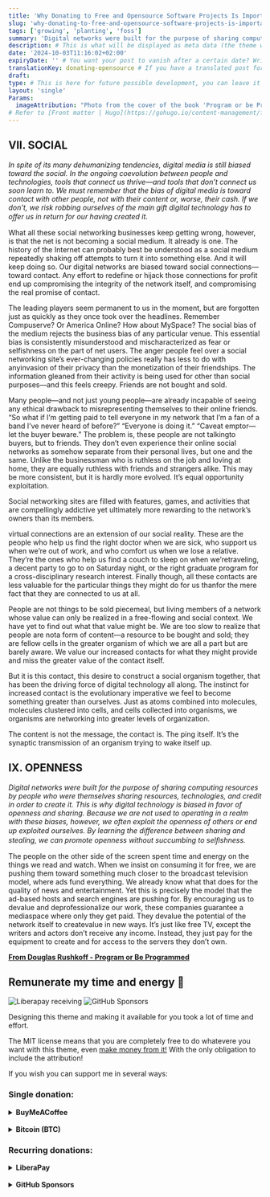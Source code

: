 ```yaml
---
title: 'Why Donating to Free and Opensource Software Projects Is Important'
slug: 'why-donating-to-free-and-opensource-software-projects-is-important'
tags: ['growing', 'planting', 'foss']
summary: 'Digital networks were built for the purpose of sharing computing resources by people who were themselves sharing resources, technologies, and credit in order to create it. This is why digital technology is biased in favor of openness and sharing. Because we are not used to operating in a realm with these biases, however, we often exploit the openness of others or end up exploited ourselves.' # This is what will be displayed as summary for the post (the theme will automatically generate one from the content you write in the post if left empty)
description: # This is what will be displayed as meta data (the theme will automatically grab it from summary if left empty)
date: '2024-10-03T11:16:02+02:00'
expiryDate: '' # You want your post to vanish after a certain date? Write it down here! Must be in the same format of `date`
translationKey: donating-opensource # If you have a translated post for this one, set the same translationKey to have the translation displayed
draft:
type: # This is here for future possible development, you can leave it blank
layout: 'single'
Params:
  imageAttribution: "Photo from the cover of the book 'Program or be Programmed' by Douglas Rushkoff" # Set an attribution to the author of the picture you're using for the post
# Refer to [Front matter | Hugo](https://gohugo.io/content-management/front-matter/)
---
```


## VII. SOCIAL

_In spite of its many dehumanizing tendencies, digital media is
still biased toward the social. In the ongoing coevolution between
people and technologies, tools that connect us thrive—and tools
that don’t connect us soon learn to. We must remember that the
bias of digital media is toward contact with other people, not with
their content or, worse, their cash. If we don’t, we risk robbing
ourselves of the main gift digital technology has to oﬀer us in
return for our having created it._

What all these social networking businesses keep getting wrong, however, is that the net is not becoming a social medium. It already is one. The history of the Internet can probably best be understood as a social medium repeatedly shaking off attempts to turn it into something else. And it will keep doing so. Our digital networks are biased toward social connections—toward contact. Any effort to redefine or hijack those connections for profit end up compromising the integrity of the network itself, and compromising the real promise of contact.

The leading players seem permanent to us in the moment, but are forgotten just as quickly as they once took over the headlines. Remember Compuserve? Or America Online? How about MySpace? The social bias of the medium rejects the business bias of any particular venue.
This essential bias is consistently misunderstood and mischaracterized as fear or selfishness on the part of net users. The anger people feel over a social networking site’s ever-changing policies really has less to do with anyinvasion of their privacy than the monetization of their friendships. The information gleaned from their activity is being used for other than social purposes—and this feels creepy. Friends are not bought and sold.

Many people—and not just young people—are already incapable of seeing any ethical drawback to misrepresenting themselves to their online friends. “So what if I’m getting paid to tell everyone in my network that I’m a fan of a band I’ve never heard of before?” “Everyone is doing it.” “Caveat emptor—let the buyer beware.” The problem is, these people are not talkingto buyers, but to friends. They don’t even experience their online social networks as somehow separate from their personal lives, but one and the same. Unlike the businessman who is ruthless on the job and loving at home, they are equally ruthless with friends and strangers alike. This may be more consistent, but it is hardly more evolved. It’s equal opportunity exploitation.

Social networking sites are filled with features, games, and activities that are compellingly addictive yet ultimately more rewarding to the network’s owners than its members.

virtual connections are an extension of our social reality. These are the people who help us find the right doctor when we are sick, who support us when we’re out of work, and who comfort us when we lose a relative. They’re the ones who help us find a couch to sleep on when we’retraveling, a decent party to go to on Saturday night, or the right graduate program for a cross-disciplinary research interest. Finally though, all these contacts are less valuable for the particular things they might do for us thanfor the mere fact that they are connected to us at all.

People are not things to be sold piecemeal, but living members of a network whose value can only be realized in a free-flowing and social context. We have yet to find out what that value might be.
We are too slow to realize that people are nota form of content—a resource to be bought and sold; they are fellow cells in the greater organism of which we are all a part but are barely aware. We value our increased contacts for what they might provide and miss the greater value of the contact itself.

But it is this contact, this desire to construct a social organism together, that has been the driving force of digital technology all along. The instinct for increased contact is the evolutionary imperative we feel to become something greater than ourselves. Just as atoms combined into molecules, molecules clustered into cells, and cells collected into organisms, we organisms are networking into greater levels of organization.

The content is not the message, the contact is. The ping itself. It’s the synaptic transmission of an organism trying to wake itself up.

## IX. OPENNESS

_Digital networks were built for the purpose of sharing computing
resources by people who were themselves sharing resources,
technologies, and credit in order to create it. This is why digital
technology is biased in favor of openness and sharing. Because we
are not used to operating in a realm with these biases, however, we
often exploit the openness of others or end up exploited ourselves.
By learning the diﬀerence between sharing and stealing, we can
promote openness without succumbing to selﬁshness._

The people on the other side of the screen spent time and energy on the things we read and watch. When we insist on consuming it for free, we are pushing them toward something much closer to the broadcast television model, where ads fund everything. We already know what that does for the quality of news and entertainment. Yet this is precisely the model that the ad-based hosts and search engines are pushing for. By encouraging us to devalue and deprofessionalize our work, these companies guarantee a mediaspace where only they get paid. They devalue the potential of the network itself to createvalue in new ways. It’s just like free TV, except the writers and actors don’t receive any income. Instead, they just pay for the equipment to create and for access to the servers they don’t own.

**[From Douglas Rushkoff - Program or Be Programmed](https://rushkoff.com/)**

## Remunerate my time and energy 💫

![Liberapay receiving](https://img.shields.io/liberapay/receives/ololiuhqui)
![GitHub Sponsors](https://img.shields.io/github/sponsors/ololiuhqui)

Designing this theme and making it available for you took a lot of time and effort.

The MIT license means that you are completely free to do whatevere you want with this theme, even [make money from it!](https://opensource.org/license/MIT) With the only obligation to include the attribution!

If you wish you can support me in several ways:

### Single donation:

<details><summary><b> BuyMeACoffee </b></summary>

<a href="https://www.buymeacoffee.com/ololiuhqui" target="_blank"><img src="https://cdn.buymeacoffee.com/buttons/v2/default-yellow.png" alt="Buy Me A Coffee" style="height: auto ;width: 150px;" ></a>

</details>
<br>
<details><summary><b> Bitcoin (BTC) </b></summary>

```
bc1q26f4gscc5ksujdx6wzxfnlqeqt02p3sjcqwvln
```

![btc-bc1q26f4gscc5ksujdx6wzxfnlqeqt02p3sjcqwvln](https://raw.githubusercontent.com/ololiuhqui/magnolia-free-hugo-theme/main/images/.readme_images/bitcoin-qr.png)

</details>

### Recurring donations:

<details><summary><b> LiberaPay </b></summary>

<a href="https://liberapay.com/ololiuhqui/donate"><img alt="Donate using Liberapay" src="https://liberapay.com/assets/widgets/donate.svg"></a>

</details>
<br/>
<details><summary><b> GitHub Sponsors </b></summary>
<a href="https://github.com/ololiuhqui/magnolia-free-hugo-theme">Github Repo</a>

</details>
